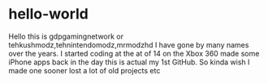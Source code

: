 # hello-world
Hello this is gdpgamingnetwork or tehkushmodz,tehnintendomodz,mrmodzhd I have gone by many names over the years.  I started coding at the at of 14 on the Xbox 360 made some iPhone apps back in the day this is actual my 1st GitHub. So kinda wish I made one sooner lost a lot of old projects etc 
